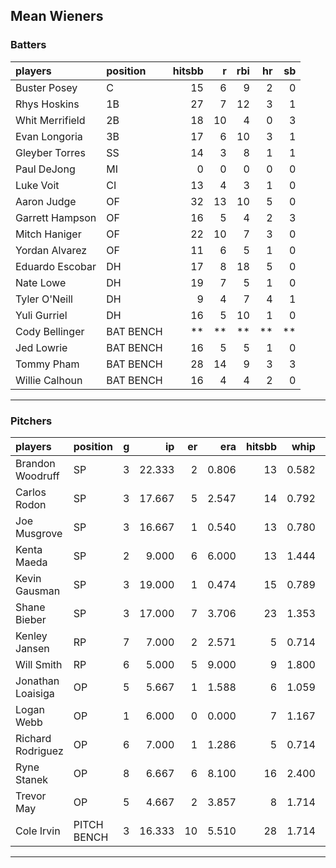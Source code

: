 ## Mean Wieners

### Batters

 
|players         |position  | hitsbb|  r| rbi| hr| sb| 
|:---------------|:---------|------:|--:|---:|--:|--:| 
|Buster Posey    |C         |     15|  6|   9|  2|  0| 
|Rhys Hoskins    |1B        |     27|  7|  12|  3|  1| 
|Whit Merrifield |2B        |     18| 10|   4|  0|  3| 
|Evan Longoria   |3B        |     17|  6|  10|  3|  1| 
|Gleyber Torres  |SS        |     14|  3|   8|  1|  1| 
|Paul DeJong     |MI        |      0|  0|   0|  0|  0| 
|Luke Voit       |CI        |     13|  4|   3|  1|  0| 
|Aaron Judge     |OF        |     32| 13|  10|  5|  0| 
|Garrett Hampson |OF        |     16|  5|   4|  2|  3| 
|Mitch Haniger   |OF        |     22| 10|   7|  3|  0| 
|Yordan Alvarez  |OF        |     11|  6|   5|  1|  0| 
|Eduardo Escobar |DH        |     17|  8|  18|  5|  0| 
|Nate Lowe       |DH        |     19|  7|   5|  1|  0| 
|Tyler O'Neill   |DH        |      9|  4|   7|  4|  1| 
|Yuli Gurriel    |DH        |     16|  5|  10|  1|  0| 
|Cody Bellinger  |BAT BENCH |     **| **|  **| **| **| 
|Jed Lowrie      |BAT BENCH |     16|  5|   5|  1|  0| 
|Tommy Pham      |BAT BENCH |     28| 14|   9|  3|  3| 
|Willie Calhoun  |BAT BENCH |     16|  4|   4|  2|  0| 

* * *

### Pitchers

 
|players           |position    |  g|     ip| er|   era| hitsbb|  whip| so|  w| sv| 
|:-----------------|:-----------|--:|------:|--:|-----:|------:|-----:|--:|--:|--:| 
|Brandon Woodruff  |SP          |  3| 22.333|  2| 0.806|     13| 0.582| 22|  1|  0| 
|Carlos Rodon      |SP          |  3| 17.667|  5| 2.547|     14| 0.792| 28|  0|  0| 
|Joe Musgrove      |SP          |  3| 16.667|  1| 0.540|     13| 0.780| 22|  2|  0| 
|Kenta Maeda       |SP          |  2|  9.000|  6| 6.000|     13| 1.444|  8|  0|  0| 
|Kevin Gausman     |SP          |  3| 19.000|  1| 0.474|     15| 0.789| 29|  2|  0| 
|Shane Bieber      |SP          |  3| 17.000|  7| 3.706|     23| 1.353| 25|  1|  0| 
|Kenley Jansen     |RP          |  7|  7.000|  2| 2.571|      5| 0.714| 10|  0|  6| 
|Will Smith        |RP          |  6|  5.000|  5| 9.000|      9| 1.800|  8|  1|  1| 
|Jonathan Loaisiga |OP          |  5|  5.667|  1| 1.588|      6| 1.059|  3|  1|  1| 
|Logan Webb        |OP          |  1|  6.000|  0| 0.000|      7| 1.167|  4|  1|  0| 
|Richard Rodriguez |OP          |  6|  7.000|  1| 1.286|      5| 0.714|  4|  2|  0| 
|Ryne Stanek       |OP          |  8|  6.667|  6| 8.100|     16| 2.400|  7|  0|  0| 
|Trevor May        |OP          |  5|  4.667|  2| 3.857|      8| 1.714|  6|  0|  0| 
|Cole Irvin        |PITCH BENCH |  3| 16.333| 10| 5.510|     28| 1.714|  5|  0|  0| 


* * *


